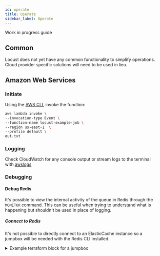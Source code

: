 ```yaml
---
id: operate
title: Operate
sidebar_label: Operate
---
```


<!--
* initiating
* logging
* monitoring
* aborting
-->

Work in progress guide

## Common

Locust does not yet have any common functionality to simplify operations. Cloud provider specific solutions will need to be used in lieu.

## Amazon Web Services
### Initiate

Using the [AWS CLI](https://aws.amazon.com/cli/), invoke the function:
```sh
aws lambda invoke \
--invocation-type Event \
--function-name locust-example-job \
--region us-east-1  \
--profile default \
out.txt
```

### Logging

Check CloudWatch for any console output or stream logs to the terminal with [awslogs](https://github.com/jorgebastida/awslogs)

### Debugging

#### Debug Redis

It's possible to view the internal activity of the queue in Redis through the `MONITOR` command. This can be useful when trying to understand what is happening but shouldn't be used in place of logging.

##### Connect to Redis

It's not possible to directly connect to an ElasticCache instance so a jumpbox will be needed with the Redis CLI installed.

<details>
<summary>Example terraform block for a jumpbox</summary>
```hcl
resource "aws_instance" "jump" {
  ami           = "ami-04b9e92b5572fa0d1"
  instance_type = "t2.micro"

  vpc_security_group_ids      = ["${module.locust.security_group_id}", "${aws_security_group.ssh_access.id}"]
  subnet_id                   = <public_subnet_id> # replace with a public subnet
  associate_public_ip_address = true
  key_name                    = <key_name> # replace with a key in AWS

  provisioner "remote-exec" {
    connection {
      type        = "ssh"
      user        = "ubuntu"
      private_key = file("~/.ssh/id_rsa") # replace with the location of the above key
      host        = "${aws_instance.jump.public_ip}"
    }
    inline = [
      "sudo apt-get update && sudo apt-get install redis-server -y",
    ]
  }
}

output "instance_ip_addr" {
  value       = aws_instance.jump.public_ip
  description = "The public IP address of the main server instance."
}
```
</details>

Add this to your terraform file to output the redis hostname:
```hcl
output "redis_hostname" {
  value       = locust_aws_terraform.redis_hostname
}
```

##### Watch Redis commands from Locust

`redis-cli -c -h <insert_redis_hostname> -p 6379 MONITOR`

##### Clear Redis state

`redis-cli -c -h <insert_redis_hostname> -p 6379 KEYS "sc:*" | xargs redis-cli -c -h <insert_redis_hostname> -p 6379 DEL`